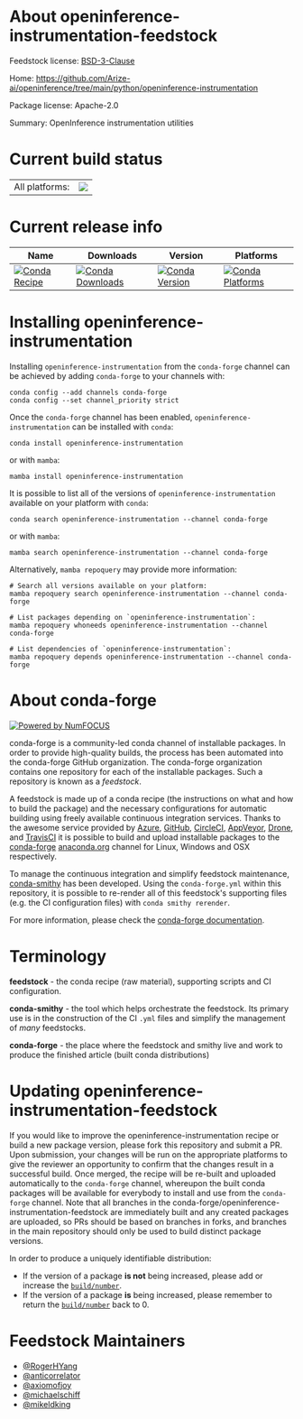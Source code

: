 About openinference-instrumentation-feedstock
=============================================

Feedstock license: [BSD-3-Clause](https://github.com/conda-forge/openinference-instrumentation-feedstock/blob/main/LICENSE.txt)

Home: https://github.com/Arize-ai/openinference/tree/main/python/openinference-instrumentation

Package license: Apache-2.0

Summary: OpenInference instrumentation utilities

Current build status
====================


<table><tr><td>All platforms:</td>
    <td>
      <a href="https://dev.azure.com/conda-forge/feedstock-builds/_build/latest?definitionId=21992&branchName=main">
        <img src="https://dev.azure.com/conda-forge/feedstock-builds/_apis/build/status/openinference-instrumentation-feedstock?branchName=main">
      </a>
    </td>
  </tr>
</table>

Current release info
====================

| Name | Downloads | Version | Platforms |
| --- | --- | --- | --- |
| [![Conda Recipe](https://img.shields.io/badge/recipe-openinference--instrumentation-green.svg)](https://anaconda.org/conda-forge/openinference-instrumentation) | [![Conda Downloads](https://img.shields.io/conda/dn/conda-forge/openinference-instrumentation.svg)](https://anaconda.org/conda-forge/openinference-instrumentation) | [![Conda Version](https://img.shields.io/conda/vn/conda-forge/openinference-instrumentation.svg)](https://anaconda.org/conda-forge/openinference-instrumentation) | [![Conda Platforms](https://img.shields.io/conda/pn/conda-forge/openinference-instrumentation.svg)](https://anaconda.org/conda-forge/openinference-instrumentation) |

Installing openinference-instrumentation
========================================

Installing `openinference-instrumentation` from the `conda-forge` channel can be achieved by adding `conda-forge` to your channels with:

```
conda config --add channels conda-forge
conda config --set channel_priority strict
```

Once the `conda-forge` channel has been enabled, `openinference-instrumentation` can be installed with `conda`:

```
conda install openinference-instrumentation
```

or with `mamba`:

```
mamba install openinference-instrumentation
```

It is possible to list all of the versions of `openinference-instrumentation` available on your platform with `conda`:

```
conda search openinference-instrumentation --channel conda-forge
```

or with `mamba`:

```
mamba search openinference-instrumentation --channel conda-forge
```

Alternatively, `mamba repoquery` may provide more information:

```
# Search all versions available on your platform:
mamba repoquery search openinference-instrumentation --channel conda-forge

# List packages depending on `openinference-instrumentation`:
mamba repoquery whoneeds openinference-instrumentation --channel conda-forge

# List dependencies of `openinference-instrumentation`:
mamba repoquery depends openinference-instrumentation --channel conda-forge
```


About conda-forge
=================

[![Powered by
NumFOCUS](https://img.shields.io/badge/powered%20by-NumFOCUS-orange.svg?style=flat&colorA=E1523D&colorB=007D8A)](https://numfocus.org)

conda-forge is a community-led conda channel of installable packages.
In order to provide high-quality builds, the process has been automated into the
conda-forge GitHub organization. The conda-forge organization contains one repository
for each of the installable packages. Such a repository is known as a *feedstock*.

A feedstock is made up of a conda recipe (the instructions on what and how to build
the package) and the necessary configurations for automatic building using freely
available continuous integration services. Thanks to the awesome service provided by
[Azure](https://azure.microsoft.com/en-us/services/devops/), [GitHub](https://github.com/),
[CircleCI](https://circleci.com/), [AppVeyor](https://www.appveyor.com/),
[Drone](https://cloud.drone.io/welcome), and [TravisCI](https://travis-ci.com/)
it is possible to build and upload installable packages to the
[conda-forge](https://anaconda.org/conda-forge) [anaconda.org](https://anaconda.org/)
channel for Linux, Windows and OSX respectively.

To manage the continuous integration and simplify feedstock maintenance,
[conda-smithy](https://github.com/conda-forge/conda-smithy) has been developed.
Using the ``conda-forge.yml`` within this repository, it is possible to re-render all of
this feedstock's supporting files (e.g. the CI configuration files) with ``conda smithy rerender``.

For more information, please check the [conda-forge documentation](https://conda-forge.org/docs/).

Terminology
===========

**feedstock** - the conda recipe (raw material), supporting scripts and CI configuration.

**conda-smithy** - the tool which helps orchestrate the feedstock.
                   Its primary use is in the construction of the CI ``.yml`` files
                   and simplify the management of *many* feedstocks.

**conda-forge** - the place where the feedstock and smithy live and work to
                  produce the finished article (built conda distributions)


Updating openinference-instrumentation-feedstock
================================================

If you would like to improve the openinference-instrumentation recipe or build a new
package version, please fork this repository and submit a PR. Upon submission,
your changes will be run on the appropriate platforms to give the reviewer an
opportunity to confirm that the changes result in a successful build. Once
merged, the recipe will be re-built and uploaded automatically to the
`conda-forge` channel, whereupon the built conda packages will be available for
everybody to install and use from the `conda-forge` channel.
Note that all branches in the conda-forge/openinference-instrumentation-feedstock are
immediately built and any created packages are uploaded, so PRs should be based
on branches in forks, and branches in the main repository should only be used to
build distinct package versions.

In order to produce a uniquely identifiable distribution:
 * If the version of a package **is not** being increased, please add or increase
   the [``build/number``](https://docs.conda.io/projects/conda-build/en/latest/resources/define-metadata.html#build-number-and-string).
 * If the version of a package **is** being increased, please remember to return
   the [``build/number``](https://docs.conda.io/projects/conda-build/en/latest/resources/define-metadata.html#build-number-and-string)
   back to 0.

Feedstock Maintainers
=====================

* [@RogerHYang](https://github.com/RogerHYang/)
* [@anticorrelator](https://github.com/anticorrelator/)
* [@axiomofjoy](https://github.com/axiomofjoy/)
* [@michaelschiff](https://github.com/michaelschiff/)
* [@mikeldking](https://github.com/mikeldking/)

